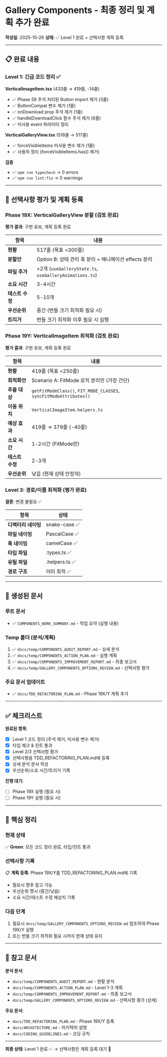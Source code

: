 # Gallery Components - 최종 정리 및 계획 추가 완료

**작성일**: 2025-10-26 **상태**: ✅ Level 1 완료 + 선택사항 계획 등록

---

## 📋 완료 내용

### Level 1: 긴급 코드 정리 ✅

**VerticalImageItem.tsx** (433줄 → 419줄, -14줄)

- ✅ Phase 58 주석 처리된 Button import 제거 (3줄)
- ✅ ButtonCompat 변수 제거 (1줄)
- ✅ onDownload prop 주석 제거 (1줄)
- ✅ handleDownloadClick 함수 주석 제거 (6줄)
- ✅ 미사용 event 파라미터 정리

**VerticalGalleryView.tsx** (518줄 → 517줄)

- ✅ forceVisibleItems 미사용 변수 제거 (1줄)
- ✅ 사용처 정리 (forceVisibleItems.has() 제거)

**검증**

- ✅ `npm run typecheck` → 0 errors
- ✅ `npm run lint:fix` → 0 warnings

---

## 🎯 선택사항 평가 및 계획 등록

### Phase 19X: VerticalGalleryView 분할 (검토 완료)

**평가 결과**: 구현 유보, 계획 등록 완료

| 항목            | 내용                                                   |
| --------------- | ------------------------------------------------------ |
| **현황**        | 517줄 (목표 <300줄)                                    |
| **분할안**      | Option B: 상태 관리 훅 분리 + 애니메이션 effects 분리  |
| **파일 추가**   | +2개 (`useGalleryState.ts`, `useGalleryAnimations.ts`) |
| **소요 시간**   | 3-4시간                                                |
| **테스트 수정** | 5-10개                                                 |
| **우선순위**    | 중간 (번들 크기 최적화 필요 시)                        |
| **트리거**      | 번들 크기 최적화 이후 필요 시 실행                     |

### Phase 19Y: VerticalImageItem 최적화 (검토 완료)

**평가 결과**: 구현 유보, 계획 등록 완료

| 항목            | 내용                                                               |
| --------------- | ------------------------------------------------------------------ |
| **현황**        | 419줄 (목표 <250줄)                                                |
| **최적화안**    | Scenario A: FitMode 로직 분리만 (가장 간단)                        |
| **추출 대상**   | `getFitModeClass()`, `FIT_MODE_CLASSES`, `syncFitModeAttributes()` |
| **이동 위치**   | `VerticalImageItem.helpers.ts`                                     |
| **예상 효과**   | 419줄 → 379줄 (-40줄)                                              |
| **소요 시간**   | 1-2시간 (FitMode만)                                                |
| **테스트 수정** | 2-3개                                                              |
| **우선순위**    | 낮음 (현재 상태 안정적)                                            |

### Level 3: 경로/이름 최적화 (평가 완료)

**결론**: 변경 불필요 ✅

| 항목                | 상태           |
| ------------------- | -------------- |
| **디렉터리 네이밍** | snake-case ✅  |
| **파일 네이밍**     | PascalCase ✅  |
| **훅 네이밍**       | camelCase ✅   |
| **타입 파일**       | .types.ts ✅   |
| **유틸 파일**       | .helpers.ts ✅ |
| **경로 구조**       | 이미 최적 ✅   |

---

## 📁 생성된 문서

### 루트 문서

- ✅ `COMPONENTS_WORK_SUMMARY.md` - 작업 요약 (실행 내용)

### Temp 폴더 (분석/계획)

1. ✅ `docs/temp/COMPONENTS_AUDIT_REPORT.md` - 상세 분석
2. ✅ `docs/temp/COMPONENTS_ACTION_PLAN.md` - 실행 계획
3. ✅ `docs/temp/COMPONENTS_IMPROVEMENT_REPORT.md` - 최종 보고서
4. ✅ `docs/temp/GALLERY_COMPONENTS_OPTIONS_REVIEW.md` - 선택사항 평가

### 주요 문서 업데이트

- ✅ `docs/TDD_REFACTORING_PLAN.md` - Phase 19X/Y 계획 추가

---

## ✅ 체크리스트

**완료된 항목**:

- [x] Level 1 코드 정리 (주석 제거, 미사용 변수 제거)
- [x] 타입 체크 & 린트 통과
- [x] Level 2/3 선택사항 평가
- [x] 선택사항을 TDD_REFACTORING_PLAN.md에 등록
- [x] 상세 분석 문서 작성
- [x] 우선순위/소요 시간/트리거 기록

**진행 대기**:

- [ ] Phase 19X 실행 (필요 시)
- [ ] Phase 19Y 실행 (필요 시)

---

## 📌 핵심 정리

### 현재 상태

✅ **Green**: 모든 코드 정리 완료, 타입/린트 통과

### 선택사항 기록

📋 **계획 등록**: Phase 19X/Y를 TDD_REFACTORING_PLAN.md에 기록

- 필요시 향후 참고 가능
- 우선순위 명시 (중간/낮음)
- 소요 시간/테스트 수정 예상치 기록

### 다음 단계

1. 필요시 `docs/temp/GALLERY_COMPONENTS_OPTIONS_REVIEW.md` 참조하여 Phase 19X/Y
   실행
2. 또는 번들 크기 최적화 필요 시까지 현재 상태 유지

---

## 🔗 참고 문서

**분석 문서**:

- `docs/temp/COMPONENTS_AUDIT_REPORT.md` - 현황 분석
- `docs/temp/COMPONENTS_ACTION_PLAN.md` - Level 1-3 계획
- `docs/temp/COMPONENTS_IMPROVEMENT_REPORT.md` - 최종 보고서
- `docs/temp/GALLERY_COMPONENTS_OPTIONS_REVIEW.md` - 선택사항 평가 (상세)

**주요 문서**:

- `docs/TDD_REFACTORING_PLAN.md` - Phase 19X/Y 등록
- `docs/ARCHITECTURE.md` - 아키텍처 설명
- `docs/CODING_GUIDELINES.md` - 코딩 규칙

---

**최종 상태**: Level 1 완료 ✅ → 선택사항은 계획 등록 대기 🎯
